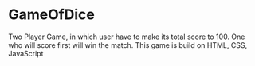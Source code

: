 # GameOfDice
Two Player Game, in which user have to make its total score to 100. One who will score first will win the match.
This game is build on HTML, CSS, JavaScript 
